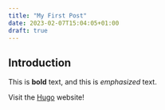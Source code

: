 ```yaml
---
title: "My First Post"
date: 2023-02-07T15:04:05+01:00
draft: true
---
```


## Introduction

This is **bold** text, and this is *emphasized* text.

Visit the [Hugo](https://gohugo.io) website!